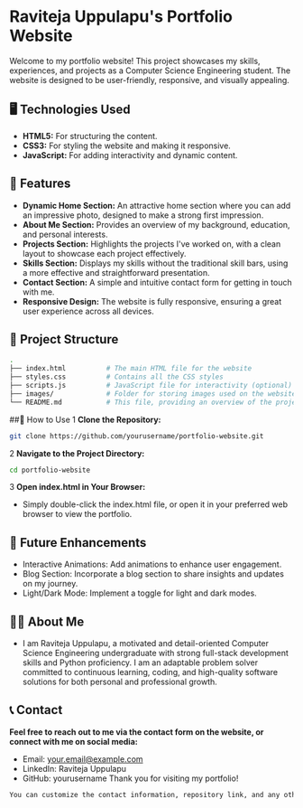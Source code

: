 # Raviteja Uppulapu's Portfolio Website

Welcome to my portfolio website! This project showcases my skills, experiences, and projects as a Computer Science Engineering student. The website is designed to be user-friendly, responsive, and visually appealing.

## 🖥️ Technologies Used

- **HTML5:** For structuring the content.
- **CSS3:** For styling the website and making it responsive.
- **JavaScript:** For adding interactivity and dynamic content.

## 🌟 Features

- **Dynamic Home Section:** An attractive home section where you can add an impressive photo, designed to make a strong first impression.
- **About Me Section:** Provides an overview of my background, education, and personal interests.
- **Projects Section:** Highlights the projects I've worked on, with a clean layout to showcase each project effectively.
- **Skills Section:** Displays my skills without the traditional skill bars, using a more effective and straightforward presentation.
- **Contact Section:** A simple and intuitive contact form for getting in touch with me.
- **Responsive Design:** The website is fully responsive, ensuring a great user experience across all devices.

## 📁 Project Structure

  ```bash
.
├── index.html          # The main HTML file for the website
├── styles.css          # Contains all the CSS styles
├── scripts.js          # JavaScript file for interactivity (optional)
├── images/             # Folder for storing images used on the website
└── README.md           # This file, providing an overview of the project
 ```
##📝 How to Use
1 **Clone the Repository:**
```bash
git clone https://github.com/yourusername/portfolio-website.git
```
2 **Navigate to the Project Directory:**

```bash
cd portfolio-website
```
3 **Open index.html in Your Browser:**

- Simply double-click the index.html file, or open it in your preferred web browser to view the portfolio.
## 🚀 Future Enhancements
- Interactive Animations: Add animations to enhance user engagement.
- Blog Section: Incorporate a blog section to share insights and updates on my journey.
- Light/Dark Mode: Implement a toggle for light and dark modes.
## 🧑‍💻 About Me
- I am Raviteja Uppulapu, a motivated and detail-oriented Computer Science Engineering undergraduate with strong full-stack development skills and Python proficiency. I am an adaptable problem solver committed to continuous learning, coding, and high-quality software solutions for both personal and professional growth.

## 📞 Contact
 **Feel free to reach out to me via the contact form on the website, or connect with me on social media:**

- Email: your.email@example.com
- LinkedIn: Raviteja Uppulapu
- GitHub: yourusername
Thank you for visiting my portfolio!
```bash
You can customize the contact information, repository link, and any other details specific to your portfolio. This `README.md` file gives an overview of the project and guides users on how to view and use the website.
```
